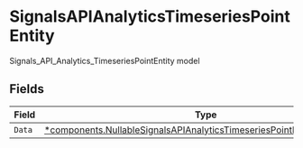 # SignalsAPIAnalyticsTimeseriesPointEntity

Signals_API_Analytics_TimeseriesPointEntity model


## Fields

| Field                                                                                                                                                               | Type                                                                                                                                                                | Required                                                                                                                                                            | Description                                                                                                                                                         |
| ------------------------------------------------------------------------------------------------------------------------------------------------------------------- | ------------------------------------------------------------------------------------------------------------------------------------------------------------------- | ------------------------------------------------------------------------------------------------------------------------------------------------------------------- | ------------------------------------------------------------------------------------------------------------------------------------------------------------------- |
| `Data`                                                                                                                                                              | [*components.NullableSignalsAPIAnalyticsTimeseriesPointEntityMetricEntity](../../models/components/nullablesignalsapianalyticstimeseriespointentitymetricentity.md) | :heavy_minus_sign:                                                                                                                                                  | N/A                                                                                                                                                                 |